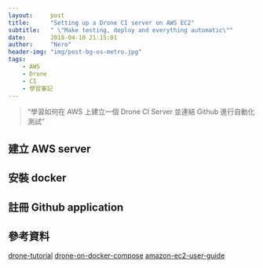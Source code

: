 ```yaml
---
layout:     post
title:      "Setting up a Drone CI server on AWS EC2"
subtitle:   " \"Make testing, deploy and everything automatic\""
date:       2018-04-10 21:15:01
author:     "Nero"
header-img: "img/post-bg-os-metro.jpg"
tags:
    - AWS
    - Drone
    - CI
    - 學習筆記
---
```


> “學習如何在 AWS 上建立一個 Drone CI Server 並連結 Github 進行自動化測試”

## 建立 AWS server

## 安裝 docker

## 註冊 Github application

## 參考資料
[drone-tutorial](https://github.com/go-training/drone-tutorial)
[drone-on-docker-compose](https://github.com/appleboy/drone-on-docker-compose/blob/master/docker-compose.yml)
[amazon-ec2-user-guide](https://github.com/awsdocs/amazon-ec2-user-guide/blob/master/doc_source/concepts.md)
